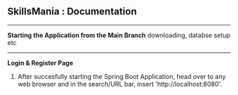## SkillsMania : Documentation
----------------------------------------------------------------------------------------------
**Starting the Application from the Main Branch**
downloading, databse setup etc


----------------------------------------------------------------------------------------------
**Login & Register Page**
1. After succesfully starting the Spring Boot Application, head over to any web browser and in the search/URL bar,
insert 'http://localhost:8080'.




